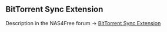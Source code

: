 ﻿BitTorrent Sync Extension
-------------------------

Description in the NAS4Free forum -> <a href="http://forums.nas4free.org/viewtopic.php?f=71&t=5704">BitTorrent Sync Extension</a>

